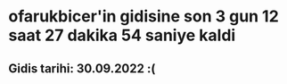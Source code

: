 # ofarukbicer'in gidisine son 3 gun 12 saat 27 dakika 54 saniye kaldi

## Gidis tarihi: 30.09.2022 :(